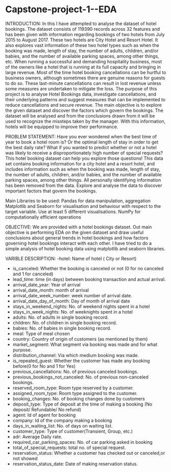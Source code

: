 # Capstone-project-1--EDA
INTRODUCTION: In this I have attempted to analyse the dataset of hotel bookings. The dataset consists of 119390 records across 32 features and has been given with information regarding bookings of two hotels from July 2015 to August 2017. These two hotels are City Hotel and Resort Hotel. It also explores vast information of these two hotel types such as when the booking was made, length of stay, the number of adults, children, and/or babies, and the number of available parking spaces, among other things, etc. When running a successful and demanding hospitality business, most of the owners like a hotel that is running at its full capacity and bringing in large revenue. Most of the time hotel booking cancellations can be hurtful to business owners, although sometimes there are genuine reasons for guests to do so. These last-minute cancellations can result in lost revenue unless some measures are undertaken to mitigate the loss. The purpose of this project is to analyse Hotel Bookings data, investigate cancellations, and their underlying patterns and suggest measures that can be implemented to reduce cancellations and secure revenue. The main objective is to explore the given dataset and discover the factors which govern the bookings. The dataset will be analysed and from the conclusions drawn from it will be used to recognize the missteps taken by the manager. With this information, hotels will be equipped to improve their performance.

PROBLEM STATEMENT: Have you ever wondered when the best time of year to book a hotel room is? Or the optimal length of stay in order to get the best daily rate? What if you wanted to predict whether or not a hotel was likely to receive a disproportionately high number of special requests? This hotel booking dataset can help you explore those questions! This data set contains booking information for a city hotel and a resort hotel, and includes information such as when the booking was made, length of stay, the number of adults, children, and/or babies, and the number of available parking spaces, among other things. All personally identifying information has been removed from the data. Explore and analyse the data to discover important factors that govern the bookings.

  Main Libraries to be used:
    Pandas for data manipulation, aggregation
    Matplotlib and Seaborn for visualisation and behaviour with respect to the target variable. Use at least 5 different visualisations.
    NumPy for computationally efficient operations
    
OBJECTIVE: We are provided with a hotel bookings dataset. Out main objective is performing EDA on the given dataset and draw useful conclusions about general trends in hotel bookings and how factors governing hotel bookings interact with each other. I have tried to do a simple analysis of hotel booking data using matplotlib and seaborn libraries.

VARIBLE DESCRIPTION:
-hotel: Name of hotel ( City or Resort)
- is_canceled: Whether the booking is canceled or not (0 for no canceled and 1 for canceled)
- lead_time: time (in days) between booking transaction and actual arrival.
- arrival_date_year: Year of arrival
- arrival_date_month: month of arrival
- arrival_date_week_number: week number of arrival date.
- arrival_date_day_of_month: Day of month of arrival date
- stays_in_weekend_nights: No. of weekend nights spent in a hotel
- stays_in_week_nights: No. of weeknights spent in a hotel
- adults: No. of adults in single booking record.
- children: No. of children in single booking record.
- babies: No. of babies in single booking record. 
- meal: Type of meal chosen 
- country: Country of origin of customers (as mentioned by them)
- market_segment: What segment via booking was made and for what purpose.
- distribution_channel: Via which medium booking was made.
- is_repeated_guest: Whether the customer has made any booking before(0 for No and 1 for 
                     Yes)
- previous_cancellations: No. of previous canceled bookings.
- previous_bookings_not_canceled: No. of previous non-canceled bookings.
- reserved_room_type: Room type reserved by a customer.
- assigned_room_type: Room type assigned to the customer.
- booking_changes: No. of booking changes done by customers
- deposit_type: Type of deposit at the time of making a booking (No deposit/ Refundable/ No refund)
- agent: Id of agent for booking
- company: Id of the company making a booking
- days_in_waiting_list: No. of days on waiting list.
- customer_type: Type of customer(Transient, Group, etc.)
- adr: Average Daily rate.
- required_car_parking_spaces: No. of car parking asked in booking
- total_of_special_requests: total no. of special request.
- reservation_status: Whether a customer has checked out or canceled,or not showed 
- reservation_status_date: Date of making reservation status.
